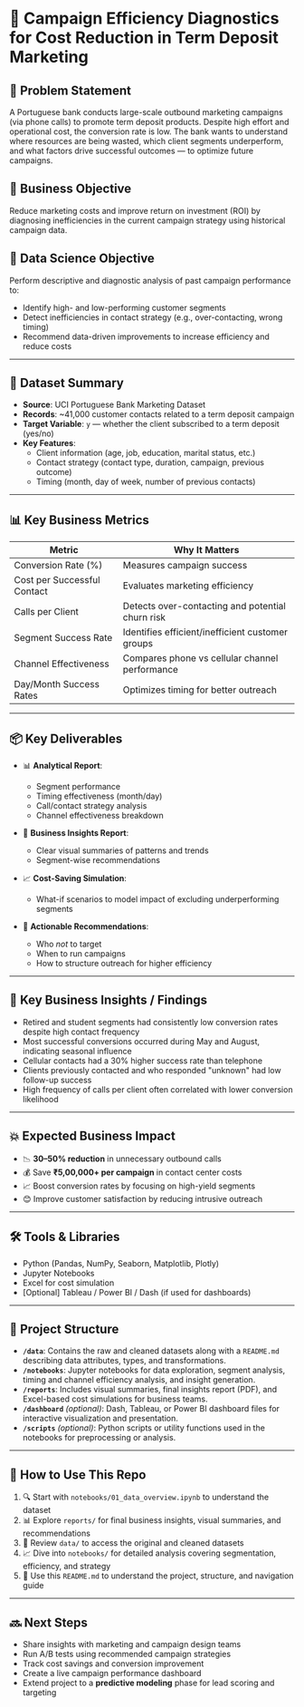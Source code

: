# 🔷 Campaign Efficiency Diagnostics for Cost Reduction in Term Deposit Marketing

## 🧩 Problem Statement  
A Portuguese bank conducts large-scale outbound marketing campaigns (via phone calls) to promote term deposit products. Despite high effort and operational cost, the conversion rate is low. The bank wants to understand where resources are being wasted, which client segments underperform, and what factors drive successful outcomes — to optimize future campaigns.

## 🎯 Business Objective  
Reduce marketing costs and improve return on investment (ROI) by diagnosing inefficiencies in the current campaign strategy using historical campaign data.

## 🧠 Data Science Objective  
Perform descriptive and diagnostic analysis of past campaign performance to:  
- Identify high- and low-performing customer segments  
- Detect inefficiencies in contact strategy (e.g., over-contacting, wrong timing)  
- Recommend data-driven improvements to increase efficiency and reduce costs

---

## 📂 Dataset Summary  
- **Source**: UCI Portuguese Bank Marketing Dataset  
- **Records**: ~41,000 customer contacts related to a term deposit campaign  
- **Target Variable**: `y` — whether the client subscribed to a term deposit (yes/no)  
- **Key Features**:  
  - Client information (age, job, education, marital status, etc.)  
  - Contact strategy (contact type, duration, campaign, previous outcome)  
  - Timing (month, day of week, number of previous contacts)

---

## 📊 Key Business Metrics

| Metric                      | Why It Matters                                        |
|----------------------------|--------------------------------------------------------|
| Conversion Rate (%)        | Measures campaign success                              |
| Cost per Successful Contact| Evaluates marketing efficiency                         |
| Calls per Client           | Detects over-contacting and potential churn risk       |
| Segment Success Rate       | Identifies efficient/inefficient customer groups       |
| Channel Effectiveness      | Compares phone vs cellular channel performance         |
| Day/Month Success Rates    | Optimizes timing for better outreach                   |

---

## 📦 Key Deliverables

- 📊 **Analytical Report**:  
  - Segment performance  
  - Timing effectiveness (month/day)  
  - Call/contact strategy analysis  
  - Channel effectiveness breakdown  

- 📑 **Business Insights Report**:  
  - Clear visual summaries of patterns and trends  
  - Segment-wise recommendations  

- 📈 **Cost-Saving Simulation**:  
  - What-if scenarios to model impact of excluding underperforming segments  

- 📌 **Actionable Recommendations**:  
  - Who *not* to target  
  - When to run campaigns  
  - How to structure outreach for higher efficiency

---

## 📌 Key Business Insights / Findings

- Retired and student segments had consistently low conversion rates despite high contact frequency  
- Most successful conversions occurred during May and August, indicating seasonal influence  
- Cellular contacts had a 30% higher success rate than telephone  
- Clients previously contacted and who responded "unknown" had low follow-up success  
- High frequency of calls per client often correlated with lower conversion likelihood

---

## 💥 Expected Business Impact

- 📉 **30–50% reduction** in unnecessary outbound calls  
- 💰 Save **₹5,00,000+ per campaign** in contact center costs  
- 📈 Boost conversion rates by focusing on high-yield segments  
- 😊 Improve customer satisfaction by reducing intrusive outreach

---

## 🛠 Tools & Libraries

- Python (Pandas, NumPy, Seaborn, Matplotlib, Plotly)  
- Jupyter Notebooks  
- Excel for cost simulation  
- [Optional] Tableau / Power BI / Dash (if used for dashboards)

---

## 📁 Project Structure

- **`/data`**: Contains the raw and cleaned datasets along with a `README.md` describing data attributes, types, and transformations.
- **`/notebooks`**: Jupyter notebooks for data exploration, segment analysis, timing and channel efficiency analysis, and insight generation.
- **`/reports`**: Includes visual summaries, final insights report (PDF), and Excel-based cost simulations for business teams.
- **`/dashboard`** *(optional)*: Dash, Tableau, or Power BI dashboard files for interactive visualization and presentation.
- **`/scripts`** *(optional)*: Python scripts or utility functions used in the notebooks for preprocessing or analysis.

---

## 🧭 How to Use This Repo

1. 🔍 Start with `notebooks/01_data_overview.ipynb` to understand the dataset  
2. 📊 Explore `reports/` for final business insights, visual summaries, and recommendations  
3. 📂 Review `data/` to access the original and cleaned datasets  
4. 📈 Dive into `notebooks/` for detailed analysis covering segmentation, efficiency, and strategy  
5. 🧾 Use this `README.md` to understand the project, structure, and navigation guide

---

## 🔜 Next Steps

- Share insights with marketing and campaign design teams  
- Run A/B tests using recommended campaign strategies  
- Track cost savings and conversion improvement  
- Create a live campaign performance dashboard  
- Extend project to a **predictive modeling** phase for lead scoring and targeting
